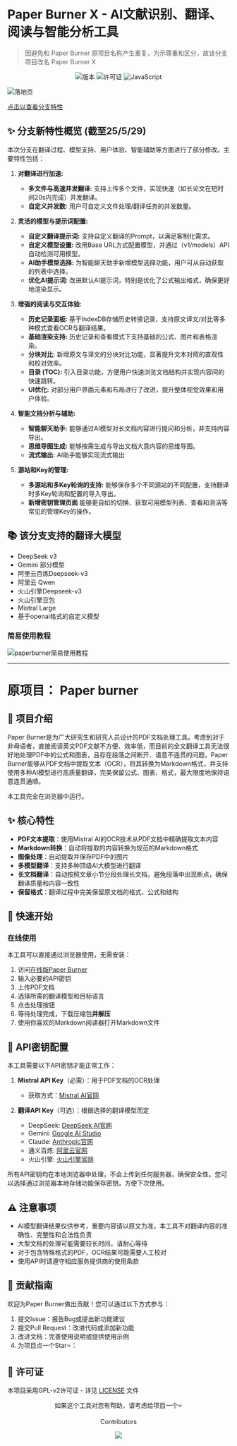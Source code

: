 
# Paper Burner X - AI文献识别、翻译、阅读与智能分析工具 
> 因避免和 Paper Burner 原项目名称产生重复，为示尊重和区分，故该分支项目改名 Paper Burner X
<div align="center">
  <img src="https://img.shields.io/badge/版本-1.0.0-blue.svg" alt="版本">
  <img src="https://img.shields.io/badge/License-GPL_v2-blue.svg" alt="许可证">
  <img src="https://img.shields.io/badge/Pure-JavaScript-yellow.svg" alt="JavaScript">
</div>

![落地页](https://github.com/user-attachments/assets/d18d5b3f-fba7-4ab1-84d8-2fa651209c57)

[点击以查看分支特性](https://paperburner.viwoplus.site/views/landing/landing-page.html)

## ✨ 分支新特性概览 (截至25/5/29)

本次分支在翻译过程、模型支持、用户体验、智能辅助等方面进行了部分修改。主要特性包括：

1.  **对翻译进行加速:**
    *   **多文件与高速并发翻译:** 支持上传多个文件，实现快速（如长论文在短时间20s内完成）并发翻译。
    *   **自定义并发数:** 用户可自定义文件处理/翻译任务的并发数量。

2.  **灵活的模型与提示词配置:**
    *   **自定义翻译提示词:** 支持自定义翻译的Prompt，以满足客制化需求。
    *   **自定义模型设置:** 改用Base URL方式配置模型，并通过（v1/models）API自动检测可用模型。
    *   **AI助手模型选择:** 为智能聊天助手新增模型选择功能，用户可从自动获取的列表中选择。
    *   **优化AI提示词:** 改进默认AI提示词，特别是优化了公式输出格式，确保更好地渲染显示。

3.  **增强的阅读与交互体验:**
    *   **历史记录面板:** 基于IndexDB存储历史转换记录，支持原文译文/对比等多种模式查看OCR与翻译结果。
    *   **基础渲染支持:** 历史记录和查看模式下支持基础的公式、图片和表格渲染。
    *   **分块对比:** 新增原文与译文的分块对比功能，显著提升文本对照的直观性和校对效率。
    *   **目录 (TOC):** 引入目录功能，方便用户快速浏览文档结构并实现内容间的快速跳转。
    *   **UI优化:** 对部分用户界面元素和布局进行了改进，提升整体视觉效果和用户体验。

4.  **智能文档分析与辅助:**
    *   **智能聊天助手:** 能够通过AI模型对长文档内容进行提问和分析，并支持内容导出。
    *   **思维导图生成:** 能够按需生成与导出文档大意内容的思维导图。
    *   **流式输出:** AI助手能够实现流式输出

5.  **源站和Key的管理:**
    *   **多源站和多Key轮询的支持:** 能够保存多个不同源站的不同配置，支持翻译时多Key轮询和配置的导入导出。
    *   **新增密钥管理页面** 能够更自如的切换、获取可用模型列表、查看和测活等常见的管理Key的操作。

## 📚 该分支支持的翻译大模型

  - DeepSeek v3
  - Gemini 部分模型
  - 阿里云百炼Deepseek-v3
  - 阿里云 Qwen
  - 火山引擎Deepseek-v3
  - 火山引擎豆包
  - Mistral Large
  - 基于openai格式的自定义模型


### 简易使用教程
![paperburner简易使用教程](https://github.com/user-attachments/assets/14576277-a301-4d95-9e32-3f6e489afaac)

---
# 原项目： Paper burner

## 📝 项目介绍

Paper Burner是为广大研究生和研究人员设计的PDF文档处理工具。考虑到对于非母语者，直接阅读英文PDF文献不方便、效率低，而目前的全文翻译工具无法很好地处理PDF中的公式和图表，且存在段落之间断开、语意不连贯的问题，Paper Burner能够从PDF文档中提取文本（OCR），将其转换为Markdown格式，并支持使用多种AI模型进行高质量翻译，完美保留公式、图表、格式，最大限度地保持语意连贯通顺。

本工具完全在浏览器中运行。

## ✨ 核心特性

- **PDF文本提取**：使用Mistral AI的OCR技术从PDF文档中精确提取文本内容
- **Markdown转换**：自动将提取的内容转换为规范的Markdown格式
- **图像处理**：自动提取并保存PDF中的图片
- **多模型翻译**：支持多种顶级AI大模型进行翻译
- **长文档翻译**：自动按照文章小节分段处理长文档，避免段落中出现断点，确保翻译质量和内容一致性
- **保留格式**：翻译过程中完美保留原文档的格式、公式和结构 


## 🚀 快速开始

### 在线使用

本工具可以直接通过浏览器使用，无需安装：

1. 访问[在线版Paper Burner](https://baoyu.space/paper-burner/)
2. 输入必要的API密钥
3. 上传PDF文档
4. 选择所需的翻译模型和目标语言
5. 点击处理按钮
6. 等待处理完成，下载压缩包**并解压**
7. 使用你喜欢的Markdown阅读器打开Markdown文件


## 🔑 API密钥配置

本工具需要以下API密钥才能正常工作：

1. **Mistral API Key**（必需）：用于PDF文档的OCR处理
   - 获取方式：[Mistral AI官网](https://mistral.ai/)

2. **翻译API Key**（可选）：根据选择的翻译模型而定
   - DeepSeek: [DeepSeek AI官网](https://deepseek.com/)
   - Gemini: [Google AI Studio](https://makersuite.google.com/)
   - Claude: [Anthropic官网](https://www.anthropic.com/)
   - 通义百炼: [阿里云官网](https://www.aliyun.com/)
   - 火山引擎: [火山引擎官网](https://www.volcengine.com/)

所有API密钥均在本地浏览器中处理，不会上传到任何服务器，确保安全性。您可以选择通过浏览器本地存储功能保存密钥，方便下次使用。


## ⚠️ 注意事项

- AI模型翻译结果仅供参考，重要内容请以原文为准，本工具不对翻译内容的准确性、完整性和合法性负责
- 大型文档的处理可能需要较长时间，请耐心等待
- 对于包含特殊格式的PDF，OCR结果可能需要人工校对
- 使用API时请遵守相应服务提供商的使用条款

## 🤝 贡献指南

欢迎为Paper Burner做出贡献！您可以通过以下方式参与：

1. 提交Issue：报告Bug或提出新功能建议
2. 提交Pull Request：改进代码或添加新功能
3. 改进文档：完善使用说明或提供使用示例
4. 为项目点一个Star⭐：

## 📄 许可证

本项目采用GPL-v2许可证 - 详见 [LICENSE](LICENSE) 文件


<div align="center">
  <p>如果这个工具对您有帮助，请考虑给项目一个⭐</p>
  <p>Contributors</p>
  <a href="https://github.com/feather-2/paper-burner/graphs/contributors">
    <img src="https://contrib.rocks/image?repo=feather-2/paper-burner" />
  </a>
</div>
